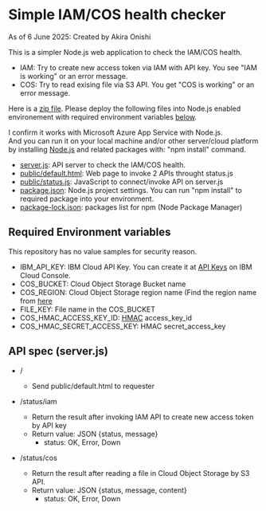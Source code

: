 # Simple IAM/COS health checker

As of 6 June 2025: Created by Akira Onishi

This is a simpler Node.js web application to check the IAM/COS health.

* IAM: Try to create new access token via IAM with API key. You see "IAM is working" or an error message.
* COS: Try to read exising file via S3 API.  You get "COS is working" or an error message.

Here is a [zip file](https://github.com/IBM/japan-technology/blob/main/ibm-cloud/monitoring/IamCOS/iamcos20250606.zip).
Please deploy the following files into Node.js enabled environement with required environment variables [below](https://github.com/IBM/japan-technology/blob/main/ibm-cloud/monitoring/IamCOS/readme.md#required-environment-variables).

I confirm it works with Microsoft Azure App Service with Node.js.  
And you can run it on your local machine and/or other server/cloud platform by installing [Node.js](https://nodejs.org/en/download) and related packages with:
"npm install" command.

* [server.js](https://github.com/IBM/japan-technology/blob/main/ibm-cloud/monitoring/IamCOS/server.js): API server to check the IAM/COS health.
* [public/default.html](https://github.com/IBM/japan-technology/blob/main/ibm-cloud/monitoring/IamCOS/public/default.html): Web page to invoke 2 APIs throught status.js
* [public/status.js](https://github.com/IBM/japan-technology/tree/main/ibm-cloud/monitoring/IamCOS/public/js): JavaScript to connect/invoke API on server.js
* [package.json](https://github.com/IBM/japan-technology/blob/main/ibm-cloud/monitoring/IamCOS/package.json): Node.js project settings. You can run "npm install" to required package into your environment.
* [package-lock.json](https://github.com/IBM/japan-technology/blob/main/ibm-cloud/monitoring/IamCOS/package-lock.json): packages list for npm (Node Package Manager)

## Required Environment variables
This repository has no value samples for security reason.

* IBM_API_KEY: IBM Cloud API Key.  You can create it at [API Keys](https://cloud.ibm.com/iam/apikeys) on IBM Cloud Console.
* COS_BUCKET: Cloud Object Storage Bucket name
* COS_REGION: Cloud Object Storage region name (Find the region name from [here](https://cloud.ibm.com/docs/cloud-object-storage?topic=cloud-object-storage-endpoints)
* FILE_KEY: File name in the COS_BUCKET
* COS_HMAC_ACCESS_KEY_ID: [HMAC](https://cloud.ibm.com/docs/cloud-object-storage?topic=cloud-object-storage-uhc-hmac-credentials-main) access_key_id
* COS_HMAC_SECRET_ACCESS_KEY: HMAC secret_access_key

## API spec (server.js)

- /
    - Send public/default.html to requester

- /status/iam
    - Return the result after invoking IAM API to create new access token by API key
    - Return value: JSON {status, message}
        - status: OK, Error, Down

- /status/cos
    - Return the result after reading a file in Cloud Object Storage by S3 API.
    - Return value: JSON {status, message, content}
        - status: OK, Error, Down

